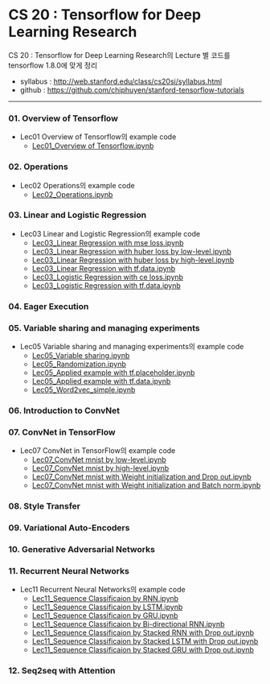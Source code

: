 # CS 20 : Tensorflow for Deep Learning Research
CS 20 : Tensorflow for Deep Learning Research의 Lecture 별 코드를 tensorflow 1.8.0에 맞게 정리
* syllabus : http://web.stanford.edu/class/cs20si/syllabus.html
* github : https://github.com/chiphuyen/stanford-tensorflow-tutorials 
- - -

### 01. Overview of Tensorflow
- Lec01 Overview of Tensorflow의 example code
	- [Lec01_Overview of Tensorflow.ipynb](https://github.com/aisolab/CS20/blob/master/Lec01_Overview%20of%20Tensorflow/Lec01_Overview%20of%20Tensorflow.ipynb)

### 02. Operations
- Lec02 Operations의 example code
	- [Lec02_Operations.ipynb](https://github.com/aisolab/CS20/blob/master/Lec02_Operations/Lec02_Operations.ipynb)

### 03. Linear and Logistic Regression
- Lec03 Linear and Logistic Regression의 example code
	- [Lec03_Linear Regression with mse loss.ipynb](https://github.com/aisolab/CS20/blob/master/Lec03_Linear%20and%20Logistic%20Regression/Lec03_Linear%20Regression%20with%20mse%20loss.ipynb)
	- [Lec03_Linear Regression with huber loss by low-level.ipynb](https://github.com/aisolab/CS20/blob/master/Lec03_Linear%20and%20Logistic%20Regression/Lec03_Linear%20Regression%20with%20huber%20loss%20by%20low-level.ipynb)
	- [Lec03_Linear Regression with huber loss by high-level.ipynb](https://github.com/aisolab/CS20/blob/master/Lec03_Linear%20and%20Logistic%20Regression/Lec03_Linear%20Regression%20with%20huber%20loss%20by%20high-level.ipynb)
	- [Lec03_Linear Regression with tf.data.ipynb](https://github.com/aisolab/CS20/blob/master/Lec03_Linear%20and%20Logistic%20Regression/Lec03_Linear%20Regression%20with%20tf.data.ipynb)
	- [Lec03_Logistic Regression with ce loss.ipynb](https://github.com/aisolab/CS20/blob/master/Lec03_Linear%20and%20Logistic%20Regression/Lec03_Logistic%20Regression%20with%20ce%20loss.ipynb)
	- [Lec03_Logistic Regression with tf.data.ipynb](https://github.com/aisolab/CS20/blob/master/Lec03_Linear%20and%20Logistic%20Regression/Lec03_Logistic%20Regression%20with%20tf.data.ipynb)

### 04. Eager Execution
### 05. Variable sharing and managing experiments
- Lec05 Variable sharing and managing experiments의 example code
	- [Lec05_Variable sharing.ipynb](https://github.com/aisolab/CS20/blob/master/Lec05_Variable%20sharing%20and%20managing%20experiments/Lec05_Variable%20sharing.ipynb)
	- [Lec05_Randomization.ipynb](https://github.com/aisolab/CS20/blob/master/Lec05_Variable%20sharing%20and%20managing%20experiments/Lec05_Randomization.ipynb)
	- [Lec05_Applied example with tf.placeholder.ipynb](https://github.com/aisolab/CS20/blob/master/Lec05_Variable%20sharing%20and%20managing%20experiments/Lec05_Applied%20example%20with%20tf.placeholder.ipynb)
	- [Lec05_Applied example with tf.data.ipynb](https://github.com/aisolab/CS20/blob/master/Lec05_Variable%20sharing%20and%20managing%20experiments/Lec05_Applied%20example%20with%20tf.data.ipynb)
	- [Lec05_Word2vec_simple.ipynb](https://github.com/aisolab/CS20/blob/master/Lec05_Variable%20sharing%20and%20managing%20experiments/Lec05_Word2vec_simple.ipynb)

### 06. Introduction to ConvNet
### 07. ConvNet in TensorFlow
- Lec07 ConvNet in TensorFlow의 example code
	- [Lec07_ConvNet mnist by low-level.ipynb](https://github.com/aisolab/CS20/blob/master/Lec07_ConvNet%20in%20Tensorflow/Lec07_ConvNet%20mnist%20by%20low-level.ipynb)
	- [Lec07_ConvNet mnist by high-level.ipynb](https://github.com/aisolab/CS20/blob/master/Lec07_ConvNet%20in%20Tensorflow/Lec07_ConvNet%20mnist%20by%20high-level.ipynb)
	- [Lec07_ConvNet mnist with Weight initialization and Drop out.ipynb](https://github.com/aisolab/CS20/blob/master/Lec07_ConvNet%20in%20Tensorflow/Lec07_ConvNet%20mnist%20with%20Weight%20initialization%20and%20Drop%20out.ipynb)
	- [Lec07_ConvNet mnist with Weight initialization and Batch norm.ipynb](https://github.com/aisolab/CS20/blob/master/Lec07_ConvNet%20in%20Tensorflow/Lec07_ConvNet%20mnist%20with%20Weight%20initialization%20and%20Batch%20norm.ipynb)

### 08. Style Transfer
### 09. Variational Auto-Encoders
### 10. Generative Adversarial Networks
### 11. Recurrent Neural Networks
- Lec11 Recurrent Neural Networks의 example code
	- [Lec11_Sequence Classificaion by RNN.ipynb](https://github.com/aisolab/CS20/blob/master/Lec11_Recurrent%20Neural%20Networks/Lec11_Sequence%20Classificaion%20by%20RNN.ipynb)
	- [Lec11_Sequence Classificaion by LSTM.ipynb](https://github.com/aisolab/CS20/blob/master/Lec11_Recurrent%20Neural%20Networks/Lec11_Sequence%20Classificaion%20by%20LSTM.ipynb)
	- [Lec11_Sequence Classificaion by GRU.ipynb](https://github.com/aisolab/CS20/blob/master/Lec11_Recurrent%20Neural%20Networks/Lec11_Sequence%20Classificaion%20by%20GRU.ipynb)
	- [Lec11_Sequence Classificaion by Bi-directional RNN.ipynb](https://github.com/aisolab/CS20/blob/master/Lec11_Recurrent%20Neural%20Networks/Lec11_Sequence%20Classificaion%20by%20Bi-directional%20RNN.ipynb)
	- [Lec11_Sequence Classificaion by Stacked RNN with Drop out.ipynb](https://github.com/aisolab/CS20/blob/master/Lec11_Recurrent%20Neural%20Networks/Lec11_Sequence%20Classificaion%20by%20Stacked%20RNN%20with%20Drop%20out.ipynb)
	- [Lec11_Sequence Classificaion by Stacked LSTM with Drop out.ipynb](https://github.com/aisolab/CS20/blob/master/Lec11_Recurrent%20Neural%20Networks/Lec11_Sequence%20Classificaion%20by%20Stacked%20LSTM%20with%20Drop%20out.ipynb)
	- [Lec11_Sequence Classificaion by Stacked GRU with Drop out.ipynb](https://github.com/aisolab/CS20/blob/master/Lec11_Recurrent%20Neural%20Networks/Lec11_Sequence%20Classificaion%20by%20Stacked%20GRU%20with%20Drop%20out.ipynb)

### 12. Seq2seq with Attention

